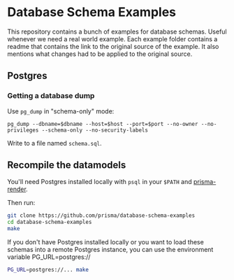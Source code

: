 # Database Schema Examples

This repository contains a bunch of examples for database schemas. Useful whenever we need a real world example. Each example folder contains a readme that contains the link to the original source of the example. It also mentions what changes had to be applied to the original source.

## Postgres

### Getting a database dump

Use `pg_dump` in "schema-only" mode:

```
pg_dump --dbname=$dbname --host=$host --port=$port --no-owner --no-privileges --schema-only --no-security-labels
```

Write to a file named `schema.sql`.

## Recompile the datamodels

You'll need Postgres installed locally with `psql` in your `$PATH` and [prisma-render](https://github.com/prisma/prisma-render).

Then run:

```sh
git clone https://github.com/prisma/database-schema-examples
cd database-schema-examples
make
```

If you don't have Postgres installed locally or you want to load these schemas into a remote Postgres instance, you can use the environment variable PG_URL=postgres://<remote-url>

```sh
PG_URL=postgres://... make
```
